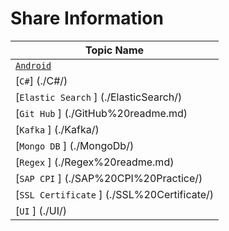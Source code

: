 # Share Information

| Topic Name                                          |
| --------------------------------------------------- |
| [`Android`](./Android/)                             |
| [`C#`]                    (./C#/)                   |
| [`Elastic Search` ]       (./ElasticSearch/)        |
| [`Git Hub`     ]          (./GitHub%20readme.md)    |
| [`Kafka`  ]               (./Kafka/)                |
| [`Mongo DB` ]             (./MongoDb/)              |
| [`Regex`   ]              (./Regex%20readme.md)     |
| [`SAP CPI`  ]             (./SAP%20CPI%20Practice/) |
| [`SSL Certificate` ]      (./SSL%20Certificate/)    |
| [`UI`    ]                (./UI/)                   |